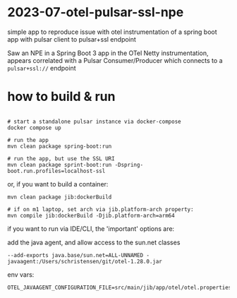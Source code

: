 # 2023-07-otel-pulsar-ssl-npe
simple app to reproduce issue with otel instrumentation of a spring boot app with pulsar client to pulsar+ssl endpoint

Saw an NPE in a Spring Boot 3 app in the OTel Netty instrumentation, appears correlated with a Pulsar Consumer/Producer
which connects to a `pulsar+ssl://` endpoint


# how to build & run

```shell 

# start a standalone pulsar instance via docker-compose
docker compose up 

# run the app
mvn clean package spring-boot:run 

# run the app, but use the SSL URI
mvn clean package sprint-boot:run -Dspring-boot.run.profiles=localhost-ssl
```


or, if you want to build a container: 
```shell 
mvn clean package jib:dockerBuild

# if on m1 laptop, set arch via jib.platform-arch property:
mvn compile jib:dockerBuild -Djib.platform-arch=arm64

```

if you want to run via IDE/CLI, the 'important' options are:

add the java agent, and allow access to the sun.net classes

`--add-exports java.base/sun.net=ALL-UNNAMED -javaagent:/Users/schristensen/git/otel-1.28.0.jar`

env vars:

```
OTEL_JAVAAGENT_CONFIGURATION_FILE=src/main/jib/app/otel/otel.properties
```
